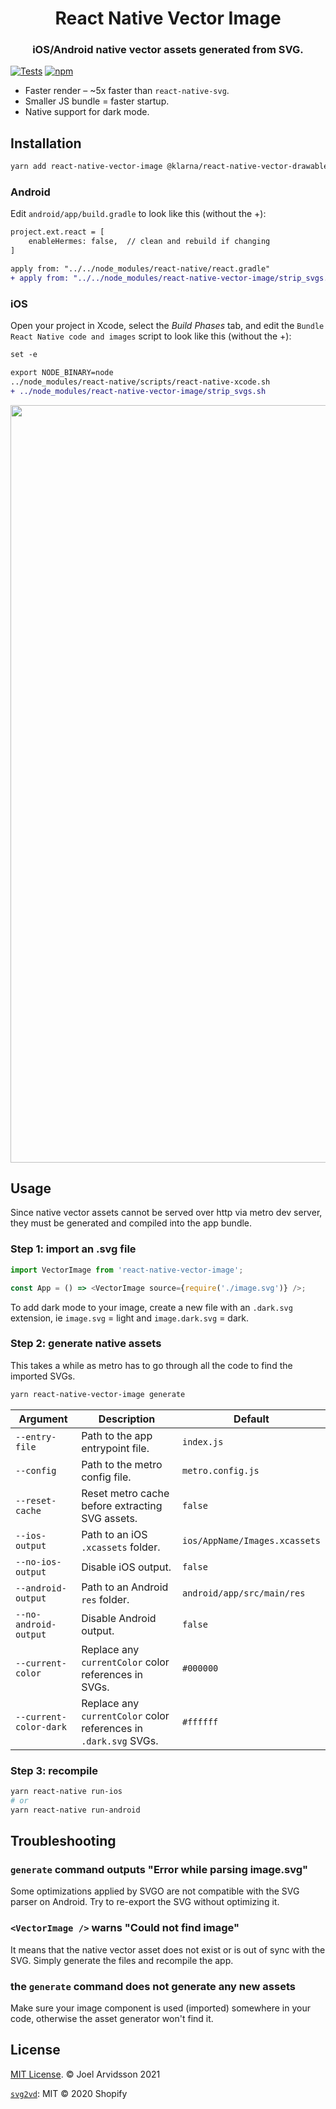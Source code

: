 <p align="center">
  <h1 align="center">React Native Vector Image</h1>
  <h3 align="center">iOS/Android native vector assets generated from SVG.</h3>
</p>

[![Tests](https://github.com/oblador/react-native-vector-image/actions/workflows/tests.yml/badge.svg)](https://github.com/oblador/react-native-vector-image/actions/workflows/tests.yml) [![npm](https://img.shields.io/npm/v/react-native-vector-image.svg)](https://npmjs.com/package/react-native-vector-image)

- Faster render – ~5x faster than `react-native-svg`.
- Smaller JS bundle = faster startup.
- Native support for dark mode.

## Installation

```sh
yarn add react-native-vector-image @klarna/react-native-vector-drawable
```

### Android

Edit `android/app/build.gradle` to look like this (without the +):

```diff
project.ext.react = [
    enableHermes: false,  // clean and rebuild if changing
]

apply from: "../../node_modules/react-native/react.gradle"
+ apply from: "../../node_modules/react-native-vector-image/strip_svgs.gradle"
```

### iOS

Open your project in Xcode, select the _Build Phases_ tab, and edit the `Bundle React Native code and images` script to look like this (without the +):

```diff
set -e

export NODE_BINARY=node
../node_modules/react-native/scripts/react-native-xcode.sh
+ ../node_modules/react-native-vector-image/strip_svgs.sh
```

<img width="1212" alt="" src="https://user-images.githubusercontent.com/378279/115999935-544c0600-a5ee-11eb-9c59-6fb50e434ed0.png">

## Usage

Since native vector assets cannot be served over http via metro dev server, they must be generated and compiled into the app bundle.

### Step 1: import an .svg file

```js
import VectorImage from 'react-native-vector-image';

const App = () => <VectorImage source={require('./image.svg')} />;
```

To add dark mode to your image, create a new file with an `.dark.svg` extension, ie `image.svg` = light and `image.dark.svg` = dark.

### Step 2: generate native assets

This takes a while as metro has to go through all the code to find the imported SVGs.

```sh
yarn react-native-vector-image generate
```

| Argument               | Description                                                      | Default                       |
| ---------------------- | ---------------------------------------------------------------- | ----------------------------- |
| `--entry-file`         | Path to the app entrypoint file.                                 | `index.js`                    |
| `--config`             | Path to the metro config file.                                   | `metro.config.js`             |
| `--reset-cache`        | Reset metro cache before extracting SVG assets.                  | `false`                       |
| `--ios-output`         | Path to an iOS `.xcassets` folder.                               | `ios/AppName/Images.xcassets` |
| `--no-ios-output`      | Disable iOS output.                                              | `false`                       |
| `--android-output`     | Path to an Android `res` folder.                                 | `android/app/src/main/res`    |
| `--no-android-output`  | Disable Android output.                                          | `false`                       |
| `--current-color`      | Replace any `currentColor` color references in SVGs.             | `#000000`                     |
| `--current-color-dark` | Replace any `currentColor` color references in `.dark.svg` SVGs. | `#ffffff`                     |

### Step 3: recompile

```sh
yarn react-native run-ios
# or
yarn react-native run-android
```

## Troubleshooting

### `generate` command outputs "Error while parsing image.svg"

Some optimizations applied by SVGO are not compatible with the SVG parser on Android. Try to re-export the SVG without optimizing it.

### `<VectorImage />` warns "Could not find image"

It means that the native vector asset does not exist or is out of sync with the SVG. Simply generate the files and recompile the app.

### the `generate` command does not generate any new assets

Make sure your image component is used (imported) somewhere in your code, otherwise the asset generator won't find it.

## License

[MIT License](http://opensource.org/licenses/mit-license.html). © Joel Arvidsson 2021

[`svg2vd`](https://github.com/Shopify/svg2vd): MIT © 2020 Shopify

